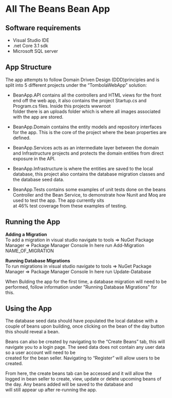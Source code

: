 All The Beans Bean App
======================

Software requirements
---------------------

* Visual Studio IDE
* .net Core 3.1 sdk
* Microsoft SQL server

App Structure
-------------------

The app attempts to follow Domain Driven Design (DDD)principles and is split into 5 different projects under the “TombolaWebApp” solution:

* BeanApp.API contains all the controllers and HTML views for the front end off the web app, it also contains the project Startup.cs and Program.cs files. Inside this projects wwwroot   
folder there is an uploads folder which is where all images associated with the app are stored.

* BeanApp.Domain contains the entity models and repository interfaces for the app. This is the core of the project where the bean properties are defined.

* BeanApp.Services acts as an intermediate layer between the domain and Infrastructure projects and protects the domain entities from direct exposure in the API.

* BeanApp.Infrastructure is where the entities are saved to the local database, this project also contains the database migration classes and the database seed data.

* BeanApp.Tests contains some examples of unit tests done on the beans Controller and the Bean Service, to demonstrate how Nunit and Moq are used to test the app. The app currently sits   
at 46% test coverage from these examples of testing.

Running the App
-------------------

**Adding a Migration**  
To add a migration in visual studio navigate to tools => NuGet Package Manager => Package Manager Console
In here run Add-Migration NAME_OF_MIGRATION

**Running Database Migrations**  
To run migrations in visual studio navigate to tools => NuGet Package Manager => Package Manager Console
In here run Update-Database

When Bulding the app for the first time, a database migration will need to be performed, follow information under "Running Database Migrations" for this.

Using the App
---------------------
The database seed data should have populated the local databse with a couple of beans upon building, once clicking on the bean of the day button this should reveal a bean.

Beans can also be created by navigating to the “Create Beans” tab, this will navigate you to a login page. The seed data does not contain any user data so a user account will need to be  
created for the bean seller. Navigating to “Register” will allow users to be created. 

From here, the create beans tab can be accessed and it will allow the logged in bean seller to create, view, update or delete upcoming beans of the day. Any beans added will be saved to the database and   
will still appear up after re-running the app.

